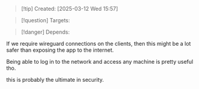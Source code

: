 
>[!tip] Created: [2025-03-12 Wed 15:57]

>[!question] Targets: 

>[!danger] Depends: 

If we require wireguard connections on the clients, then this might be a lot safer than exposing the app to the internet.

Being able to log in to the network and access any machine is pretty useful tho.

this is probably the ultimate in security.